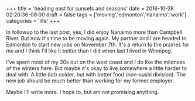 +++
title = 'heading east for sunsets and seasons'
date = 2016-10-28 02:20:36-08:00
draft = false
tags = ['moving','edmonton','nanaimo','work']
categories = 'life'
+++

In followup to the last post, yes, I did enjoy Nanaimo more than Campbell River. But now it's time to be moving again. My partner and I are headed to Edmonton to start new jobs on November 7th. It's a return to the prairies for me and I think I'll like it better than I did when last I lived in Winnipeg.

I've spent most of my 30s out on the west coast and I do like the mildness of the winters here. But maybe it's okay to live somewhere a little harder to deal with. A little (lot) colder, but with better food (non-sushi division). The new job should be much better than working for my former employer.

Maybe I'll write more. I hope to, but am not promising anything.